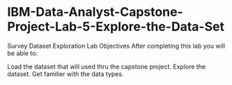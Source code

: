 # IBM-Data-Analyst-Capstone-Project-Lab-5-Explore-the-Data-Set
Survey Dataset Exploration Lab
Objectives
After completing this lab you will be able to:

Load the dataset that will used thru the capstone project.
Explore the dataset.
Get familier with the data types.
